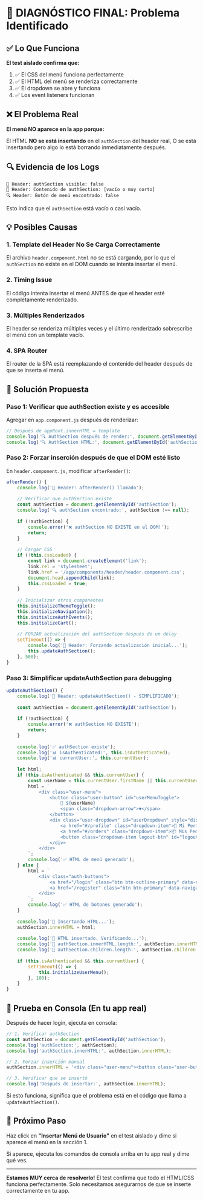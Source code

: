 # 🎯 DIAGNÓSTICO FINAL: Problema Identificado

## ✅ Lo Que Funciona

**El test aislado confirma que:**
1. ✅ El CSS del menú funciona perfectamente
2. ✅ El HTML del menú se renderiza correctamente
3. ✅ El dropdown se abre y funciona
4. ✅ Los event listeners funcionan

## ❌ El Problema Real

**El menú NO aparece en la app porque:**

El HTML **NO se está insertando** en el `authSection` del header real, O se está insertando pero algo lo está borrando inmediatamente después.

## 🔍 Evidencia de los Logs

```
📝 Header: authSection visible: false
📝 Header: Contenido de authSection: [vacío o muy corto]
🔍 Header: Botón de menú encontrado: false
```

Esto indica que el `authSection` está vacío o casi vacío.

## 💡 Posibles Causas

### 1. **Template del Header No Se Carga Correctamente**
El archivo `header.component.html` no se está cargando, por lo que el `authSection` no existe en el DOM cuando se intenta insertar el menú.

### 2. **Timing Issue**
El código intenta insertar el menú ANTES de que el header esté completamente renderizado.

### 3. **Múltiples Renderizados**
El header se renderiza múltiples veces y el último renderizado sobrescribe el menú con un template vacío.

### 4. **SPA Router**
El router de la SPA está reemplazando el contenido del header después de que se inserta el menú.

## 🔧 Solución Propuesta

### Paso 1: Verificar que authSection existe y es accesible

Agregar en `app.component.js` después de renderizar:

```javascript
// Después de appRoot.innerHTML = template
console.log('🔍 AuthSection después de render:', document.getElementById('authSection'));
console.log('🔍 AuthSection HTML:', document.getElementById('authSection')?.innerHTML);
```

### Paso 2: Forzar inserción después de que el DOM esté listo

En `header.component.js`, modificar `afterRender()`:

```javascript
afterRender() {
    console.log('🔄 Header: afterRender() llamado');
    
    // Verificar que authSection existe
    const authSection = document.getElementById('authSection');
    console.log('🔍 authSection encontrado:', authSection !== null);
    
    if (!authSection) {
        console.error('❌ authSection NO EXISTE en el DOM!');
        return;
    }
    
    // Cargar CSS
    if (!this.cssLoaded) {
        const link = document.createElement('link');
        link.rel = 'stylesheet';
        link.href = '/app/components/header/header.component.css';
        document.head.appendChild(link);
        this.cssLoaded = true;
    }
    
    // Inicializar otros componentes
    this.initializeThemeToggle();
    this.initializeNavigation();
    this.initializeAuthEvents();
    this.initializeCart();
    
    // FORZAR actualización del authSection después de un delay
    setTimeout(() => {
        console.log('🔄 Header: Forzando actualización inicial...');
        this.updateAuthSection();
    }, 500);
}
```

### Paso 3: Simplificar updateAuthSection para debugging

```javascript
updateAuthSection() {
    console.log('🔄 Header: updateAuthSection() - SIMPLIFICADO');
    
    const authSection = document.getElementById('authSection');
    
    if (!authSection) {
        console.error('❌ authSection NO EXISTE');
        return;
    }
    
    console.log('✅ authSection existe');
    console.log('📊 isAuthenticated:', this.isAuthenticated);
    console.log('📊 currentUser:', this.currentUser);
    
    let html;
    if (this.isAuthenticated && this.currentUser) {
        const userName = this.currentUser.firstName || this.currentUser.first_name || 'Usuario';
        html = `
            <div class="user-menu">
                <button class="user-button" id="userMenuToggle">
                    👤 ${userName}
                    <span class="dropdown-arrow">▼</span>
                </button>
                <div class="user-dropdown" id="userDropdown" style="display: none;">
                    <a href="#/profile" class="dropdown-item">👤 Mi Perfil</a>
                    <a href="#/orders" class="dropdown-item">📦 Mis Pedidos</a>
                    <button class="dropdown-item logout-btn" id="logoutBtn">🚪 Cerrar Sesión</button>
                </div>
            </div>
        `;
        console.log('✅ HTML de menú generado');
    } else {
        html = `
            <div class="auth-buttons">
                <a href="/login" class="btn btn-outline-primary" data-navigate="/login">🔐 Login</a>
                <a href="/register" class="btn btn-primary" data-navigate="/register">👤 Registro</a>
            </div>
        `;
        console.log('✅ HTML de botones generado');
    }
    
    console.log('📝 Insertando HTML...');
    authSection.innerHTML = html;
    
    console.log('📝 HTML insertado. Verificando...');
    console.log('📏 authSection.innerHTML.length:', authSection.innerHTML.length);
    console.log('📏 authSection.children.length:', authSection.children.length);
    
    if (this.isAuthenticated && this.currentUser) {
        setTimeout(() => {
            this.initializeUserMenu();
        }, 100);
    }
}
```

## 🧪 Prueba en Consola (En tu app real)

Después de hacer login, ejecuta en consola:

```javascript
// 1. Verificar authSection
const authSection = document.getElementById('authSection');
console.log('authSection:', authSection);
console.log('authSection.innerHTML:', authSection.innerHTML);

// 2. Forzar inserción manual
authSection.innerHTML = '<div class="user-menu"><button class="user-button" style="background: rgba(255,255,255,0.2); border: 1px solid rgba(255,255,255,0.3); color: white; padding: 0.5rem 1rem; border-radius: 20px; cursor: pointer;">👤 César Osvaldo ▼</button></div>';

// 3. Verificar que se insertó
console.log('Después de insertar:', authSection.innerHTML);
```

Si esto funciona, significa que el problema está en el código que llama a `updateAuthSection()`.

## 🎯 Próximo Paso

Haz click en **"Insertar Menú de Usuario"** en el test aislado y dime si aparece el menú en la sección 1.

Si aparece, ejecuta los comandos de consola arriba en tu app real y dime qué ves.

---

**Estamos MUY cerca de resolverlo!** El test confirma que todo el HTML/CSS funciona perfectamente. Solo necesitamos asegurarnos de que se inserte correctamente en tu app.
